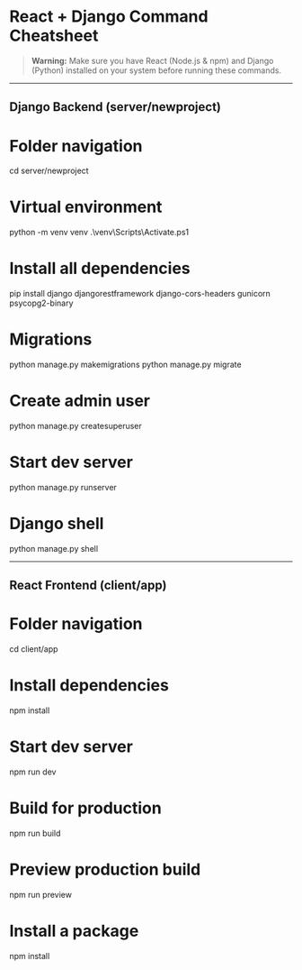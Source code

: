# React + Django Command Cheatsheet

> **Warning:** Make sure you have React (Node.js & npm) and Django (Python) installed on your system before running these commands.

---

## Django Backend (server/newproject)

# Folder navigation
cd server/newproject

# Virtual environment
python -m venv venv
.\venv\Scripts\Activate.ps1

# Install all dependencies
pip install django djangorestframework django-cors-headers gunicorn psycopg2-binary

# Migrations
python manage.py makemigrations
python manage.py migrate

# Create admin user
python manage.py createsuperuser

# Start dev server
python manage.py runserver

# Django shell
python manage.py shell

---

## React Frontend (client/app)

# Folder navigation
cd client/app

# Install dependencies
npm install

# Start dev server
npm run dev

# Build for production
npm run build

# Preview production build
npm run preview

# Install a package
npm install <package-name>
